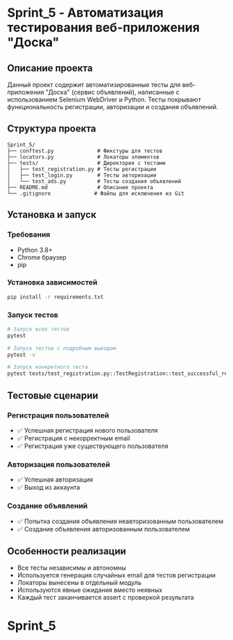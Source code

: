 # Sprint_5 - Автоматизация тестирования веб-приложения "Доска"

## Описание проекта

Данный проект содержит автоматизированные тесты для веб-приложения "Доска" (сервис объявлений), написанные с использованием Selenium WebDriver и Python. Тесты покрывают функциональность регистрации, авторизации и создания объявлений.

## Структура проекта

```
Sprint_5/
├── conftest.py              # Фикстуры для тестов
├── locators.py              # Локаторы элементов
├── tests/                   # Директория с тестами
│   ├── test_registration.py # Тесты регистрации
│   ├── test_login.py        # Тесты авторизации
│   └── test_ads.py          # Тесты создания объявлений
├── README.md                # Описание проекта
└── .gitignore              # Файлы для исключения из Git
```

## Установка и запуск

### Требования
- Python 3.8+
- Chrome браузер
- pip

### Установка зависимостей
```bash
pip install -r requirements.txt
```

### Запуск тестов
```bash
# Запуск всех тестов
pytest

# Запуск тестов с подробным выводом
pytest -v

# Запуск конкретного теста
pytest tests/test_registration.py::TestRegistration::test_successful_registration
```

## Тестовые сценарии

### Регистрация пользователей
- ✅ Успешная регистрация нового пользователя
- ✅ Регистрация с некорректным email
- ✅ Регистрация уже существующего пользователя

### Авторизация пользователей
- ✅ Успешная авторизация
- ✅ Выход из аккаунта

### Создание объявлений
- ✅ Попытка создания объявления неавторизованным пользователем
- ✅ Создание объявления авторизованным пользователем

## Особенности реализации

- Все тесты независимы и автономны
- Используется генерация случайных email для тестов регистрации
- Локаторы вынесены в отдельный модуль
- Используются явные ожидания вместо неявных
- Каждый тест заканчивается assert с проверкой результата
# Sprint_5
